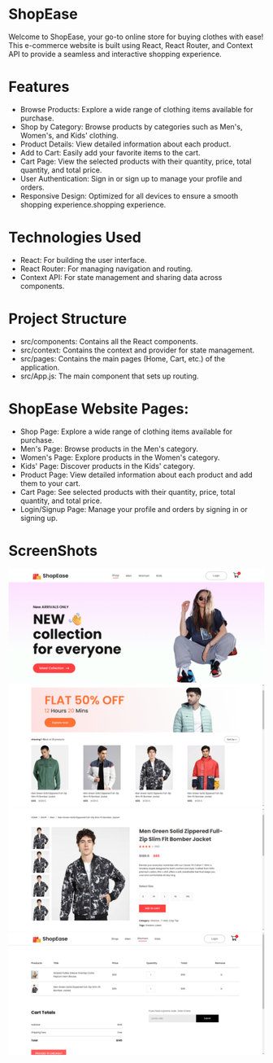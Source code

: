 # ShopEase
Welcome to ShopEase, your go-to online store for buying clothes with ease! This e-commerce website is built using React, React Router, and Context API to provide a seamless and interactive shopping experience.

# Features
- Browse Products: Explore a wide range of clothing items available for purchase.
- Shop by Category: Browse products by categories such as Men's, Women's, and Kids' clothing.
- Product Details: View detailed information about each product.
- Add to Cart: Easily add your favorite items to the cart.
- Cart Page: View the selected products with their quantity, price, total quantity, and total price.
- User Authentication: Sign in or sign up to manage your profile and orders.
- Responsive Design: Optimized for all devices to ensure a smooth shopping experience.shopping experience.
# Technologies Used
- React: For building the user interface.
- React Router: For managing navigation and routing.
- Context API: For state management and sharing data across components.

# Project Structure
- src/components: Contains all the React components.
- src/context: Contains the context and provider for state management.
- src/pages: Contains the main pages (Home, Cart, etc.) of the application.
- src/App.js: The main component that sets up routing.

# ShopEase Website Pages:

- Shop Page: Explore a wide range of clothing items available for purchase.
- Men's Page: Browse products in the Men's category.
- Women's Page: Explore products in the Women's category.
- Kids' Page: Discover products in the Kids' category.
- Product Page: View detailed information about each product and add them to your cart.
- Cart Page: See selected products with their quantity, price, total quantity, and total price.
- Login/Signup Page: Manage your profile and orders by signing in or signing up.

# ScreenShots
![Screenshot 1](/src/Components/Assets/screenshot1.png)
![Screenshot 2](/src/Components/Assets/screenshot2.png)
![Screenshot 3](/src/Components/Assets/screenshot3.png)
![Screenshot 4](/src/Components/Assets/screenshot4.png)
